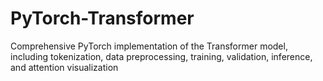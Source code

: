 # PyTorch-Transformer
Comprehensive PyTorch implementation of the Transformer model, including tokenization, data preprocessing, training, validation, inference, and attention visualization
